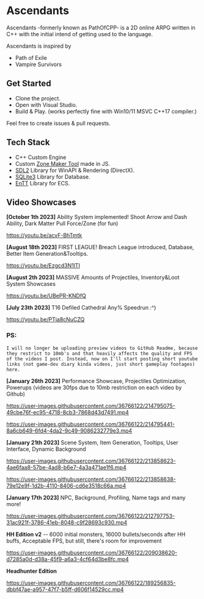 # Ascendants
Ascendants -formerly known as PathOfCPP- is a 2D online ARPG written in C++ with the initial intend of getting used to the language. 

Ascendants is inspired by
- Path of Exile
- Vampire Survivors

<h2> Get Started </h2>

- Clone the project.
- Open with Visual Studio.
- Build & Play. (works perfectly fine with Win10/11 MSVC C++17 compiler.)

Feel free to create issues & pull requests.

<h2> Tech Stack </h2>

- C++ Custom Engine
- Custom <a href="https://wrathen.github.io/PathOfCPP/ZoneTool/" target="_blank">Zone Maker Tool</a> made in JS.
- <a href="https://github.com/libsdl-org/SDL">SDL2</a> Library for WinAPI & Rendering (DirectX).
- <a href="https://github.com/sqlite/sqlite">SQLite3</a> Library for Database.
- <a href="https://github.com/skypjack/entt">EnTT</a> Library for ECS.

<h2> Video Showcases </h2>

<b>[October 1th 2023]</b> Ability System implemented! Shoot Arrow and Dash Ability, Dark Matter Pull Force/Zone (for fun)

https://youtu.be/acvF-BhTmtk

<b>[August 18th 2023]</b> FIRST LEAGUE! Breach League introduced, Database, Better Item Generation&Tooltips.

https://youtu.be/Ezgcd3N1lTI

<b>[August 2th 2023]</b> MASSIVE Amounts of Projectiles, Inventory&Loot System Showcases

https://youtu.be/UBePR-KNDfQ

<b>[July 23th 2023]</b> T16 Defiled Cathedral Any% Speedrun :^)

https://youtu.be/PTja8cNuCZQ

<h3>PS:</h3>

```I will no longer be uploading preview videos to GitHub Readme, because they restrict to 10mb's and that heavily affects the quality and FPS of the videos I post. Instead, now on I'll start posting short youtube links (not game-dev diary kinda videos, just short gameplay footages) here.```

<b>[January 26th 2023]</b> Performance Showcase, Projectiles Optimization, Powerups (videos are 30fps due to 10mb restriction on each video by Github)

https://user-images.githubusercontent.com/36766122/214795075-49cbe76f-ec95-4718-8cb3-7868d43d7491.mp4

https://user-images.githubusercontent.com/36766122/214795441-8a6cb649-6fd4-4da2-9c49-9086232779e3.mp4

<b>[January 21th 2023]</b> Scene System, Item Generation, Tooltips, User Interface, Dynamic Background

https://user-images.githubusercontent.com/36766122/213858623-4ae6faa8-57be-4ad8-b6e7-4a3a471ae1f6.mp4

https://user-images.githubusercontent.com/36766122/213858638-79e12e9f-1d2b-4110-8406-cd6e3518c66a.mp4

<b>[January 17th 2023]</b> NPC, Background, Profiling, Name tags and many more!

https://user-images.githubusercontent.com/36766122/212797753-31ac921f-3786-41eb-8048-c9f28693c930.mp4


<b>HH Edition v2</b> -- 6000 initial monsters, 16000 bullets/seconds after HH buffs, Acceptable FPS, but still, there's room for improvement

https://user-images.githubusercontent.com/36766122/209038620-d7285a0d-d38a-45f9-a6a3-4cf64d3be8fc.mp4

<b>Headhunter Edition</b>

https://user-images.githubusercontent.com/36766122/189256835-dbbf47ae-a957-47f7-b5ff-d606f14529cc.mp4
